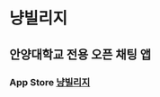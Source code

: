 # 냥빌리지
## 안양대학교 전용 오픈 채팅 앱

### App Store [냥빌리지](https://apps.apple.com/us/app/%EB%83%A5%EB%B9%8C%EB%A6%AC%EC%A7%80/id6443853906)

